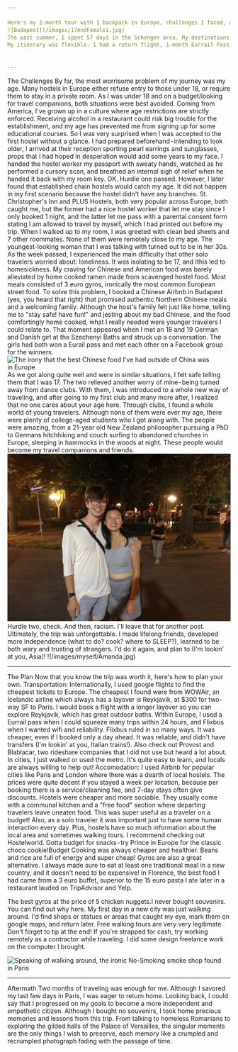 ```yaml
---

Here's my 2-month tour with 1 backpack in Europe, challenges I faced, and how you can plan this trip yourself .
![Budapest](/images/17AndFemale1.jpg)
The past summer, I spent 57 days in the Schengen area. My destinations included Paris, London, Brussels, Berlin, Budapest, Ljubljana, Florence, and Nice.
My itinerary was flexible. I had a return flight, 1-month Eurrail Pass, and booked hostels for Paris and London. My destinations were not set in stone; Ljubljana and Florence were not originally on my list, but due to companions I met and people who raved about those places, I added them on.


---
```


The Challenges
By far, the most worrisome problem of my journey was my age. Many hostels in Europe either refuse entry to those under 18, or require them to stay in a private room. As I was under 18 and on a budget/looking for travel companions, both situations were best avoided.
Coming from America, I've grown up in a culture where age restrictions are strictly enforced. Receiving alcohol in a restaurant could risk big trouble for the establishment, and my age has prevented me from signing up for some educational courses. So I was very surprised when I was accepted to the first hostel without a glance. I had prepared beforehand - intending to look older, I arrived at their reception sporting pearl earrings and sunglasses, props that I had hoped in desperation would add some years to my face. I handed the hostel worker my passport with sweaty hands, watched as he performed a cursory scan, and breathed an internal sigh of relief when he handed it back with my room key. OK. Hurdle one passed.
However, I later found that established chain hostels would catch my age. It did not happen in my first scenario because the hostel didn't have any branches. St. Christopher's Inn and PLUS Hostels, both very popular across Europe, both caught me, but the former had a nice hostel worker that let me stay since I only booked 1 night, and the latter let me pass with a parental consent form stating I am allowed to travel by myself, which I had printed out before my trip.
When I walked up to my room, I was greeted with clean bed sheets and 7 other roommates. None of them were remotely close to my age. The youngest-looking woman that I was talking with turned out to be in her 30s. As the week passed, I experienced the main difficulty that other solo travelers worried about: loneliness. It was isolating to be 17, and Ithis led to homesickness. My craving for Chinese and American food was barely alleviated by home cooked ramen made from scavenged hostel food. Most meals consisted of 3 euro gyros, ironically the most common European street food.
To solve this problem, I booked a Chinese Airbnb in Budapest (yes, you heard that right) that promised authentic Northern Chinese meals and a welcoming family. Although the host's family felt just like home, telling me to "stay safe! have fun!" and jesting about my bad Chinese, and the food comfortingly home cooked, what I really needed were younger travelers I could relate to. That moment appeared when I met an 18 and 19 German and Danish girl at the Szechenyi Baths and struck up a conversation. The girls had both won a Eurail pass and met each other on a Facebook group for the winners.
![The irony that the best Chinese food I've had outside of China was in Europe](/images/myself/17AndFemale2.jpg)
As we got along quite well and were in similar situations, I felt safe telling them that I was 17. The two relieved another worry of mine - being turned away from dance clubs. With them, I was introduced to a whole new way of traveling, and after going to my first club and many more after, I realized that no one cares about your age here.
Through clubs, I found a whole world of young travelers. Although none of them were ever my age, there were plenty of college-aged students who I got along with. The people were amazing, from a 21-year old New Zealand philosopher pursuing a PhD to Germans hitchhiking and couch surfing to abandoned churches in Europe, sleeping in hammocks in the woods at night. These people would become my travel companions and friends.
![Solo travel is surprisingly social!](/images/17AndFemale3.jpeg)
Hurdle two, check.
And then, racism. I'll leave that for another post.
Ultimately, the trip was unforgettable. I made lifelong friends, developed more independence (what to do? cook? where to SLEEP?), learned to be both wary and trusting of strangers. I'd do it again, and plan to (I'm lookin' at you, Asia)!
!(/images/myself/Amanda.jpg)


---

The Plan
Now that you know the trip was worth it, here's how to plan your own.
Transportation:
Internationally, I used google flights to find the cheapest tickets to Europe. The cheapest I found were from WOWAir, an Icelandic airline which always has a layover is Reykjavik, at $300 for two-way SF to Paris. I would book a flight with a longer layover so you can explore Reykjavik, which has great outdoor baths.
Within Europe, I used a Eurrail pass when I could squeeze many trips within 24 hours, and Flixbus when I wanted wifi and reliability. Flixbus ruled in so many ways. It was cheaper, even if I booked only a day ahead. It was reliable, and didn't have transfers (I'm lookin' at you, Italian trains!).
Also check out Provost and Blablacar, two rideshare companies that I did not use but heard a lot about.
In cities, I just walked or used the metro. It's quite easy to learn, and locals are always willing to help out!
Accomodation:
I used Airbnb for popular cities like Paris and London where there was a dearth of local hostels. The prices were quite decent if you stayed a week per location, because per booking there is a service/cleaning fee, and 7-day stays often give discounts.
Hostels were cheaper and more sociable. They usually come with a communal kitchen and a "free food" section where departing travelers leave uneaten food. This was super useful as a traveler on a budget! Also, as a solo traveler it was important just to have some human interaction every day. Plus, hostels have so much information about the local area and sometimes walking tours. I recommend checking out Hostelworld.
Gotta budget for snacks - try Prince in Europe for the classic choco cookie!Budget
Cooking was always cheaper and healthier. Beans and rice are full of energy and super cheap! Gyros are also a great alternative. I always made sure to eat at least one traditional meal in a new country, and it doesn't need to be expensive! In Florence, the best food I had came from a 3 euro buffet, superior to the 15 euro pasta I ate later in a restaurant lauded on TripAdvisor and Yelp.

The best gyros at the price of 5 chicken nuggets.I never bought souvenirs. You can find out why here.
My first day in a new city was just walking around. I'd find shops or statues or areas that caught my eye, mark them on google maps, and return later.
Free walking tours are very very legitimate. Don't forget to tip at the end!
If you're strapped for cash, try working remotely as a contractor while traveling. I did some design freelance work on the computer I brought.

![Speaking of walking around, the ironic No-Smoking smoke shop found in Paris](/images/17AndFemale7.jpg)

---

Aftermath
Two months of traveling was enough for me. Although I savored my last few days in Paris, I was eager to return home. Looking back, I could say that I progressed on my goals to become a more independent and empathetic citizen.
Although I bought no souvenirs, I took home precious memories and lessons from this trip. From talking to homeless Romanians to exploring the gilded halls of the Palace of Versailles, the singular moments are the only things I wish to preserve, each memory like a crumpled and recrumpled photograph fading with the passage of time.
